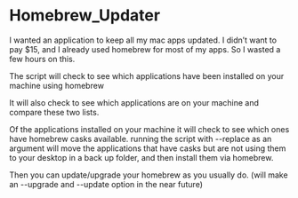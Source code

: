 # Homebrew_Updater
I wanted an application to keep all my mac apps updated. I didn’t want to pay $15, and I already used homebrew for most of my apps.  So I wasted a few hours on this.

The script will check to see which applications have been installed on your machine using homebrew

It will also check to see which applications are on your machine and compare these two lists. 

Of the applications installed on your machine it will check to see which ones have homebrew casks available.  running the script with --replace as an argument will move the applications that have casks but are not using them to your desktop in a back up folder, and then install them via homebrew.  

Then you can update/upgrade your homebrew as you usually do. (will make an --upgrade and --update option in the near future)
